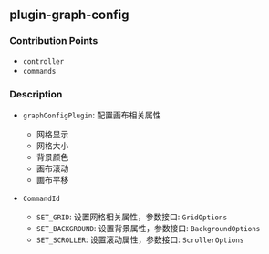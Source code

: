 ## plugin-graph-config

### Contribution Points

- `controller`
- `commands`

### Description

- `graphConfigPlugin`: 配置画布相关属性

  - 网格显示
  - 网格大小
  - 背景颜色
  - 画布滚动
  - 画布平移

- `CommandId`

  - `SET_GRID`: 设置网格相关属性，参数接口: `GridOptions`
  - `SET_BACKGROUND`: 设置背景属性，参数接口: `BackgroundOptions`
  - `SET_SCROLLER`: 设置滚动属性，参数接口: `ScrollerOptions`
